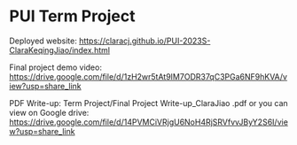 # PUI Term Project

Deployed website: https://claracj.github.io/PUI-2023S-ClaraKeqingJiao/index.html

Final project demo video: https://drive.google.com/file/d/1zH2wr5tAt9IM7ODR37qC3PGa6NF9hKVA/view?usp=share_link

PDF Write-up: Term Project/Final Project Write-up_ClaraJiao .pdf or you can view on Google drive: https://drive.google.com/file/d/14PVMCiVRjgU6NoH4RjSRVfvvJByY2S6I/view?usp=share_link

